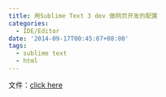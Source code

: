 ```yaml
---
title: 用Sublime Text 3 dev 做网页开发的配置
categories:
  - IDE/Editor
date: '2014-09-17T00:45:07+08:00'
tags:
  - sublime text
  - html
---
```


文件：[click here](http://pan.baidu.com/s/1pJ7FVuz)
